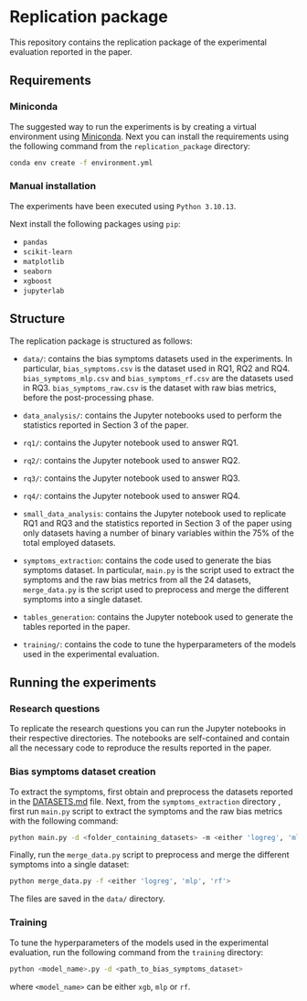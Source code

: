 # Replication package

This repository contains the replication package of the experimental evaluation reported in the paper.

## Requirements

### Miniconda

The suggested way to run the experiments is by creating a virtual environment using [Miniconda](https://docs.anaconda.com/free/miniconda/index.html). Next you can install the requirements using the following command from the `replication_package` directory:

```bash
conda env create -f environment.yml
```

### Manual installation

The experiments have been executed using `Python 3.10.13`.

Next install the following packages using `pip`:

- `pandas`
- `scikit-learn`
- `matplotlib`
- `seaborn`
- `xgboost`
- `jupyterlab`

## Structure

The replication package is structured as follows:

- `data/`: contains the bias symptoms datasets used in the experiments. In particular, `bias_symptoms.csv` is the dataset used in RQ1, RQ2 and RQ4. `bias_symptoms_mlp.csv` and `bias_symptoms_rf.csv` are the datasets used in RQ3. `bias_symptoms_raw.csv` is the dataset with raw bias metrics, before the post-processing phase.

- `data_analysis/`: contains the Jupyter notebooks used to perform the statistics reported in Section 3 of the paper.

- `rq1/`: contains the Jupyter notebook used to answer RQ1.

- `rq2/`: contains the Jupyter notebook used to answer RQ2.

- `rq3/`: contains the Jupyter notebook used to answer RQ3.

- `rq4/`: contains the Jupyter notebook used to answer RQ4.

- `small_data_analysis`: contains the Jupyter notebook used to replicate RQ1 and RQ3 and the statistics reported in Section 3 of the paper using only datasets having a number of binary variables within the 75% of the total employed datasets.

- `symptoms_extraction`: contains the code used to generate the bias symptoms dataset. In particular, `main.py` is the script used to extract the symptoms and the raw bias metrics from all the 24 datasets, `merge_data.py` is the script used to preprocess and merge the different symptoms into a single dataset.

- `tables_generation`: contains the Jupyter notebook used to generate the tables reported in the paper.

- `training/`: contains the code to tune the hyperparameters of the models used in the experimental evaluation.

## Running the experiments

### Research questions

To replicate the research questions you can run the Jupyter notebooks in their respective directories. The notebooks are self-contained and contain all the necessary code to reproduce the results reported in the paper.

### Bias symptoms dataset creation

To extract the symptoms, first obtain and preprocess the datasets reported in the [DATASETS.md](../DATASETS.md) file. Next, from the `symptoms_extraction` directory , first run `main.py` script to extract the symptoms and the raw bias metrics with the following command:

```bash
python main.py -d <folder_containing_datasets> -m <either 'logreg', 'mlp', 'rf'>
```

Finally, run the `merge_data.py` script to preprocess and merge the different symptoms into a single dataset:

```bash
python merge_data.py -f <either 'logreg', 'mlp', 'rf'>
```

The files are saved in the `data/` directory.

### Training

To tune the hyperparameters of the models used in the experimental evaluation, run the following command from the `training` directory:

```bash
python <model_name>.py -d <path_to_bias_symptoms_dataset>
```

where `<model_name>` can be either `xgb`, `mlp` or `rf`.
